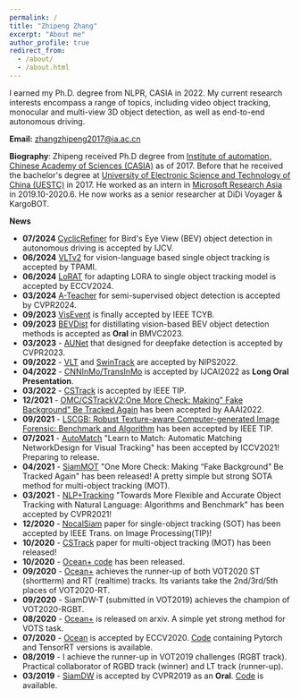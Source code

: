 ```yaml
---
permalink: /
title: "Zhipeng Zhang"
excerpt: "About me"
author_profile: true
redirect_from: 
  - /about/
  - /about.html
---
```


I earned my Ph.D. degree from NLPR, CASIA in 2022. My current research interests encompass a range of topics, including video object tracking, monocular and multi-view 3D object detection, as well as end-to-end autonomous driving.

**Email:** zhangzhipeng2017@ia.ac.cn <br/>

**Biography**: Zhipeng received Ph.D degree from [Institute of automation, Chinese Academy of Sciences (CASIA)](http://www.ia.cas.cn/) as of 2017. Before that he received the bachelor's degree at [University of Electronic Science and Technology of China (UESTC)](https://www.uestc.edu.cn/) in 2017. He worked as an intern in [Microsoft Research Asia](https://www.msra.cn/) in 2019.10-2020.6. He now works as a senior researcher at DiDi Voyager & KargoBOT.

**News**
- **07/2024** [CyclicRefiner](https://arxiv.org/abs/2407.03240) for Bird's Eye View (BEV) object detection in autonomous driving is accepted by IJCV.
- **06/2024** [VLTv2](https://ieeexplore.ieee.org/abstract/document/10547435/) for vision-language based single object tracking is accepted by TPAMI.
- **06/2024** [LoRAT](https://arxiv.org/pdf/2403.05231) for adapting LORA to single object tracking model is accepted by ECCV2024.
- **03/2024** [A-Teacher](https://openaccess.thecvf.com/content/CVPR2024/papers/Wang_A-Teacher_Asymmetric_Network_for_3D_Semi-Supervised_Object_Detection_CVPR_2024_paper.pdf) for semi-supervised object detection is accepted by CVPR2024.
- **09/2023** [VisEvent](https://arxiv.org/abs/2108.05015) is finally accepted by IEEE TCYB.
- **09/2023** [BEVDist](https://arxiv.org/pdf/2211.08398.pdf) for distillating vision-based BEV object detection methods is accepted as **Oral** in BMVC2023.
- **03/2023** - [AUNet](https://openaccess.thecvf.com/content/CVPR2023/papers/Bai_AUNet_Learning_Relations_Between_Action_Units_for_Face_Forgery_Detection_CVPR_2023_paper.pdf) that designed for deepfake detection is accepted by CVPR2023.
- **09/2022** - [VLT](https://arxiv.org/abs/2207.01076) and [SwinTrack](https://openreview.net/forum?id=9h3KsOVXhLZ) are accepted by NIPS2022.
- **04/2022** - [CNNInMo/TransInMo](https://arxiv.org/abs/2201.02526) is accepted by IJCAI2022 as **Long Oral Presentation**.
- **03/2022** - [CSTrack](https://pubmed.ncbi.nlm.nih.gov/35412982/) is accepted by IEEE TIP.
- **12/2021** - [OMC/CSTrackV2:One More Check: Making" Fake Background" Be Tracked Again](https://arxiv.org/pdf/2104.09441.pdf) has been accepted by AAAI2022. 
- **09/2021** - [LSCGB: Robust Texture-aware Computer-generated Image Forensic: Benchmark and  Algorithm](https://ieeexplore.ieee.org/document/9559870/) has been accepted by IEEE TIP.
- **07/2021** - [AutoMatch](https://openaccess.thecvf.com/content/ICCV2021/papers/Zhang_Learn_To_Match_Automatic_Matching_Network_Design_for_Visual_Tracking_ICCV_2021_paper.pdf) "Learn to Match: Automatic Matching NetworkDesign for Visual Tracking" has been accepted by ICCV2021! Preparing to release.
- **04/2021** - [SiamMOT](https://arxiv.org/abs/2104.09441) "One More Check: Making “Fake Background” Be Tracked Again" has been released! A pretty simple but strong SOTA method for multi-object tracking (MOT).
- **03/2021** - [NLP+Tracking](https://sites.google.com/view/langtrackbenchmark/) "Towards More Flexible and Accurate Object Tracking with Natural Language: Algorithms and Benchmark" has been accepted by CVPR2021!
- **12/2020** - [NocalSiam](https://ieeexplore.ieee.org/search/searchresult.jsp?newsearch=true&queryText=Nocal-Siam:%20Refining%20Visual%20Features%20and%20Response%20with%20Advanced%20Non-local%20Blocks%20for%20Real-time%20Siamese%20Tracking) paper for single-object tracking (SOT) has been accepted by IEEE Trans. on Image Processing(TIP)!
- **10/2020** - [CSTrack](https://arxiv.org/pdf/2010.12138.pdf) paper for multi-object tracking (MOT) has been released!
- **10/2020** - [Ocean+ code](https://github.com/JudasDie/SOTS) has been released. 
- **09/2020** - [Ocean+](https://arxiv.org/abs/2008.02745) achieves the runner-up of both VOT2020 ST (shortterm) and RT (realtime) tracks. Its variants take the 2nd/3rd/5th places of VOT2020-RT. 
- **09/2020** - SiamDW-T (submitted in VOT2019) achieves the champion of VOT2020-RGBT.
- **08/2020** - [Ocean+](https://arxiv.org/abs/2008.02745) is released on arxiv. A simple yet strong method for VOTS task.
- **07/2020** - [Ocean](https://arxiv.org/abs/2006.10721) is accepted by ECCV2020. [Code](https://github.com/researchmm/TracKit) containing Pytorch and TensorRT versions is available.
- **08/2019** - I achieve the runner-up in VOT2019 challenges (RGBT track). Practical collaborator of RGBD track (winner) and LT track (runner-up).
- **03/2019** - [SiamDW](https://openaccess.thecvf.com/content_CVPR_2019/papers/Zhang_Deeper_and_Wider_Siamese_Networks_for_Real-Time_Visual_Tracking_CVPR_2019_paper.pdf) is accepted by CVPR2019 as an **Oral**. [Code](https://github.com/researchmm/TracKit) is available.



